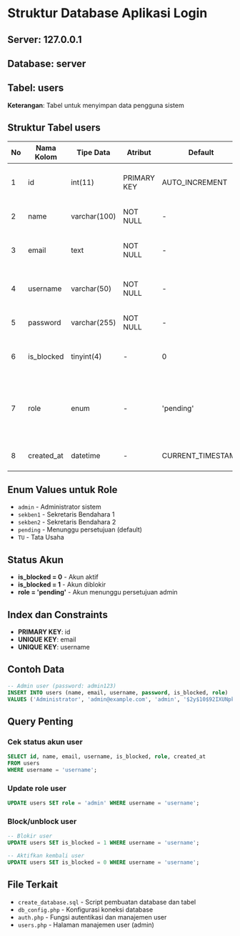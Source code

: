 # Struktur Database Aplikasi Login

## Server: 127.0.0.1
## Database: server
## Tabel: users
**Keterangan**: Tabel untuk menyimpan data pengguna sistem

## Struktur Tabel users

| No | Nama Kolom | Tipe Data | Atribut | Default | Keterangan |
|----|------------|-----------|---------|---------|------------|
| 1 | id | int(11) | PRIMARY KEY | AUTO_INCREMENT | ID unik untuk setiap pengguna |
| 2 | name | varchar(100) | NOT NULL | - | Nama lengkap pengguna |
| 3 | email | text | NOT NULL | - | Alamat email pengguna (UNIQUE) |
| 4 | username | varchar(50) | NOT NULL | - | Username unik pengguna (UNIQUE) |
| 5 | password | varchar(255) | NOT NULL | - | Password terenkripsi pengguna |
| 6 | is_blocked | tinyint(4) | - | 0 | Status blokir (0=aktif, 1=diblokir) |
| 7 | role | enum | - | 'pending' | Role pengguna (admin, sekben1, sekben2, pending, TU) |
| 8 | created_at | datetime | - | CURRENT_TIMESTAMP | Waktu pembuatan akun |

## Enum Values untuk Role
- `admin` - Administrator sistem
- `sekben1` - Sekretaris Bendahara 1
- `sekben2` - Sekretaris Bendahara 2
- `pending` - Menunggu persetujuan (default)
- `TU` - Tata Usaha

## Status Akun
- **is_blocked = 0** - Akun aktif
- **is_blocked = 1** - Akun diblokir
- **role = 'pending'** - Akun menunggu persetujuan admin

## Index dan Constraints
- **PRIMARY KEY**: id
- **UNIQUE KEY**: email
- **UNIQUE KEY**: username

## Contoh Data
```sql
-- Admin user (password: admin123)
INSERT INTO users (name, email, username, password, is_blocked, role) 
VALUES ('Administrator', 'admin@example.com', 'admin', '$2y$10$92IXUNpkjO0rOQ5byMi.Ye4oKoEa3Ro9llC/.og/at2.uheWG/igi', 0, 'admin');
```

## Query Penting
### Cek status akun user
```sql
SELECT id, name, email, username, is_blocked, role, created_at 
FROM users 
WHERE username = 'username';
```

### Update role user
```sql
UPDATE users SET role = 'admin' WHERE username = 'username';
```

### Block/unblock user
```sql
-- Blokir user
UPDATE users SET is_blocked = 1 WHERE username = 'username';

-- Aktifkan kembali user
UPDATE users SET is_blocked = 0 WHERE username = 'username';
```

## File Terkait
- `create_database.sql` - Script pembuatan database dan tabel
- `db_config.php` - Konfigurasi koneksi database
- `auth.php` - Fungsi autentikasi dan manajemen user
- `users.php` - Halaman manajemen user (admin)